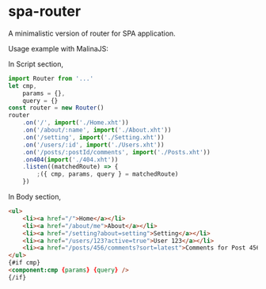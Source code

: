 # spa-router

A minimalistic version of router for SPA application.

Usage example with MalinaJS:

In Script section,

```js
import Router from '...'
let cmp,
    params = {},
    query = {}
const router = new Router()
router
    .on('/', import('./Home.xht'))
    .on('/about/:name', import('./About.xht'))
    .on('/setting', import('./Setting.xht'))
    .on('/users/:id', import('./Users.xht'))
    .on('/posts/:postId/comments', import('./Posts.xht'))
    .on404(import('./404.xht'))
    .listen((matchedRoute) => {
        ;({ cmp, params, query } = matchedRoute)
    })
```

In Body section,

```html
<ul>
    <li><a href="/">Home</a></li>
    <li><a href="/about/me">About</a></li>
    <li><a href="/setting?about=setting">Setting</a></li>
    <li><a href="/users/123?active=true">User 123</a></li>
    <li><a href="/posts/456/comments?sort=latest">Comments for Post 456</a></li>
</ul>
{#if cmp}
<component:cmp {params} {query} />
{/if}
```
